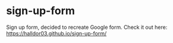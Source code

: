 # sign-up-form
Sign up form, decided to recreate Google form. Check it out here: https://halldor03.github.io/sign-up-form/
